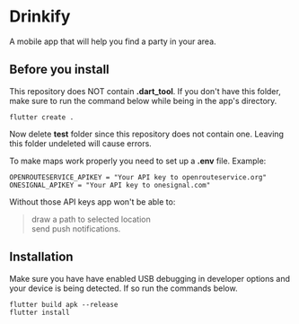 # Drinkify

A mobile app that will help you find a party in your area.

## Before you install
This repository does NOT contain **.dart_tool**.
If you don't have this folder, make sure to run the command below while being in the app's directory.
```
flutter create .
```
Now delete **test** folder since this repository does not contain one.
Leaving this folder undeleted will cause errors.

To make maps work properly you need to set up a **.env** file.
Example:
```
OPENROUTESERVICE_APIKEY = "Your API key to openrouteservice.org"
ONESIGNAL_APIKEY = "Your API key to onesignal.com"
```

Without those API keys app won't be able to:
> draw a path to selected location\
> send push notifications.

## Installation
Make sure you have have enabled USB debugging in developer options and your device is being detected.
If so run the commands below.
```
flutter build apk --release
flutter install
```
